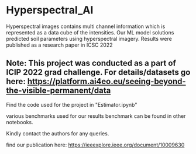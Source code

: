 # Hyperspectral_AI

Hyperspectral images contains multi channel information which is represented as a data cube of the intensities. 
Our ML model solutions predicted soil parameters using hyperspectral imagery. Results were published as a research paper in ICSC 2022

## Note: This project was conducted as a part of ICIP 2022 grad challenge. For details/datasets go here: https://platform.ai4eo.eu/seeing-beyond-the-visible-permanent/data

Find the code used for the project in "Estimator.ipynb"

various benchmarks used for our results benchmark can be found in other notebooks.

Kindly contact the authors for any queries. 

find our publication here: https://ieeexplore.ieee.org/document/10009630
